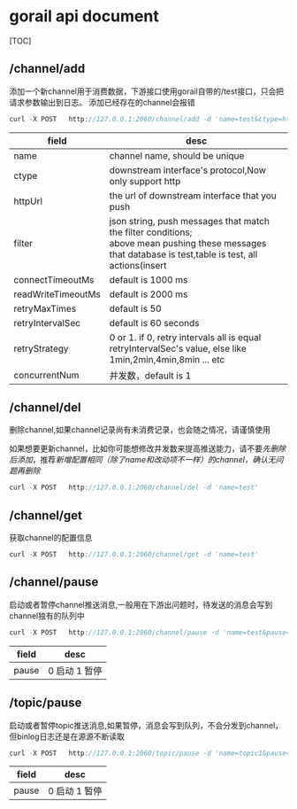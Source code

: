 # gorail api document

[TOC]

## /channel/add
添加一个新channel用于消费数据，下游接口使用gorail自带的/test接口，只会把请求参数输出到日志。
添加已经存在的channel会报错

```javascript
curl -X POST   http://127.0.0.1:2060/channel/add -d 'name=test&ctype=http&httpUrl=http://127.0.0.1:2060/test&filter={"schemas":["test"],"tables":["test"],"actions":["*"],"expression":"status==1 && type==2"}'
```
field | desc 
------------ | -------------
name | channel name, should be unique
ctype | downstream interface's protocol,Now only support http
httpUrl | the url of downstream interface that you push  
filter | json string, push messages that match the filter conditions;<br>above mean pushing  these messages that  database is test,table is test, all actions(insert|update|delete) and each row's status equal 1,type equal 2
connectTimeoutMs | default is 1000 ms
readWriteTimeoutMs | default is 2000 ms
retryMaxTimes | default is 50
retryIntervalSec | default is 60 seconds
retryStrategy | 0 or 1. if 0, retry intervals all is equal retryIntervalSec's value, else like 1min,2min,4min,8min  ... etc
concurrentNum | 并发数，default is 1

## /channel/del
删除channel,如果channel记录尚有未消费记录，也会随之情况，请谨慎使用

如果想要更新channel，比如你可能想修改并发数来提高推送能力，请不要*先删除后添加*，推荐*新增配置相同（除了name和改动项不一样）的channel，确认无问题再删除*

```javascript
curl -X POST   http://127.0.0.1:2060/channel/del -d 'name=test'
```

## /channel/get
获取channel的配置信息

```javascript
curl -X POST   http://127.0.0.1:2060/channel/get -d 'name=test'
```

 ## /channel/pause
启动或者暂停channel推送消息,一般用在下游出问题时，待发送的消息会写到channel独有的队列中

```javascript
curl -X POST   http://127.0.0.1:2060/channel/pause -d 'name=test&pause=1'
```   
field | desc 
------------ | -------------
pause | 0 启动 1 暂停

 ## /topic/pause
启动或者暂停topic推送消息,如果暂停，消息会写到队列，不会分发到channel，但binlog日志还是在源源不断读取

```javascript
curl -X POST   http://127.0.0.1:2060/topic/pause -d 'name=topic1&pause=1'
```   
field | desc 
------------ | -------------
pause | 0 启动 1 暂停